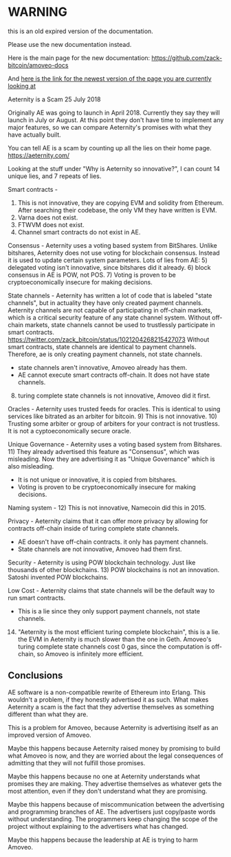 WARNING
========

this is an old expired version of the documentation.

Please use the new documentation instead. 

Here is the main page for the new documentation: https://github.com/zack-bitcoin/amoveo-docs 

And [here is the link for the newest version of the page you are currently looking at](https://github.com/zack-bitcoin/amoveo-docs/blob/master//other_blockchains/AeternityScam.md)

Aeternity is a Scam
25 July 2018

Originally AE was going to launch in April 2018.
Currently they say they will launch in July or August.
At this point they don't have time to implement any major features, so we can compare Aeternity's promises with what they have actually built.

You can tell AE is a scam by counting up all the lies on their home page. https://aeternity.com/

Looking at the stuff under "Why is Aeternity so innovative?", I can count 14 unique lies, and 7 repeats of lies.

Smart contracts -
1) This is not innovative, they are copying EVM and solidity from Ethereum.
After searching their codebase, the only VM they have written is EVM.
2) Varna does not exist.
3) FTWVM does not exist.
4) Channel smart contracts do not exist in AE.

Consensus - Aeternity uses a voting based system from BitShares. Unlike bitshares, Aeternity does not use voting for blockchain consensus. Instead it is used to update certain system parameters. 
Lots of lies from AE:
5) delegated voting isn't innovative, since bitshares did it already.
6) block consensus in AE is POW, not POS. 
7) Voting is proven to be cryptoeconomically insecure for making decisions.

State channels - Aeternity has written a lot of code that is labeled "state channels", but in actuality they have only created payment channels. 
Aeternity channels are not capable of participating in off-chain markets, which is a critical security feature of any state channel system. Without off-chain markets, state channels cannot be used to trustlessly participate in smart contracts. https://twitter.com/zack_bitcoin/status/1021204268215427073
Without smart contracts, state channels are identical to payment channels.
Therefore, ae is only creating payment channels, not state channels.
* state channels aren't innovative, Amoveo already has them.
* AE cannot execute smart contracts off-chain. It does not have state channels.
8) turing complete state channels is not innovative, Amoveo did it first.

Oracles - Aeternity uses trusted feeds for oracles. This is identical to using services like bitrated as an arbiter for bitcoin.
9) This is not innovative.
10) Trusting some arbiter or group of arbiters for your contract is not trustless. It is not a cyptoeconomically secure oracle.

Unique Governance - Aeternity uses a voting based system from Bitshares.
11) They already advertised this feature as "Consensus", which was misleading. Now they are advertising it as "Unique Governance" which is also misleading.
* It is not unique or innovative, it is copied from bitshares.
* Voting is proven to be cryptoeconomically insecure for making decisions. 

Naming system -
12) This is not innovative, Namecoin did this in 2015.

Privacy - Aeternity claims that it can offer more privacy by allowing for contracts off-chain inside of turing complete state channels.
* AE doesn't have off-chain contracts. it only has payment channels.
* State channels are not innovative, Amoveo had them first.

Security - Aeternity is using POW blockchain technology. Just like thousands of other blockchains.
13) POW blockchains is not an innovation. Satoshi invented POW blockchains.

Low Cost - Aeternity claims that state channels will be the default way to run smart contracts.
* This is a lie since they only support payment channels, not state channels.
14) "Aeternity is the most efficient turing complete blockchain", this is a lie. the EVM in Aeternity is much slower than the one in Geth. Amoveo's turing complete state channels cost 0 gas, since the computation is off-chain, so Amoveo is infinitely more efficient.


## Conclusions

AE software is a non-compatible rewrite of Ethereum into Erlang.
This wouldn't a problem, if they honestly advertised it as such.
What makes Aeternity a scam is the fact that they advertise themselves as something different than what they are.

This is a problem for Amoveo, because Aeternity is advertising itself as an improved version of Amoveo. 

Maybe this happens because Aeternity raised money by promising to build what Amoveo is now, and they are worried about the legal consequences of admitting that they will not fulfill those promises.

Maybe this happens because no one at Aeternity understands what promises they are making. They advertise themselves as whatever gets the most attention, even if they don't understand what they are promising.

Maybe this happens because of miscommunication between the advertising and programming branches of AE.
The advertisers just copy/paste words without understanding. The programmers keep changing the scope of the project without explaining to the advertisers what has changed.

Maybe this happens because the leadership at AE is trying to harm Amoveo.

